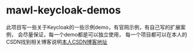# mawl-keycloak-demos
此项目写一些关于Keycloak的一些示例demo，有官网示例，有自己写的扩展案例，
会尽量保证，每一个demo都是可以独立使用，
每一个项目都可以在本人的CSDN找到相关博客说明[本人CSDN博客地址](https://blog.csdn.net/qq_38340601)
